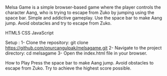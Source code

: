 Melsa Game is a simple browser-based game where the player controls the character Aang, who is trying to escape from Zuko by jumping using the space bar.
Simple and addictive gameplay.
Use the space bar to make Aang jump.
Avoid obstacles and try to escape from Zuko.


HTML5
CSS
JavaScript

Setup : 
1- Clone the repository:
git clone https://github.com/onurcangulpak/melsagame.git
2- Navigate to the project directory:
cd melsagame
3- Open the index.html file in your browser.

How to Play
Press the space bar to make Aang jump.
Avoid obstacles to escape from Zuko.
Try to achieve the highest score possible.
